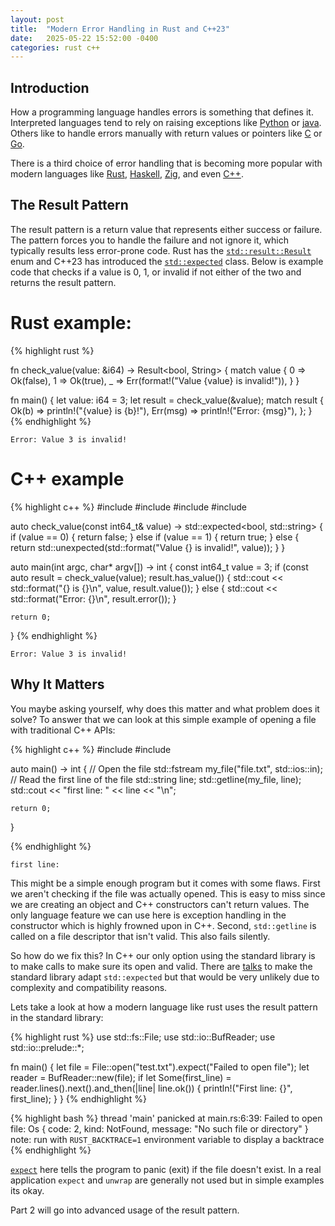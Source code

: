 ```yaml
---
layout: post
title:  "Modern Error Handling in Rust and C++23"
date:   2025-05-22 15:52:00 -0400
categories: rust c++
---
```


Introduction
-------------

How a programming language handles errors is something that defines it. Interpreted languages tend to rely on raising exceptions like [Python][Python-homepage] or [java][Java-homepage]. Others like to handle errors manually with return values or pointers like [C][C-wiki] or [Go][Go-homepage]. 

There is a third choice of error handling that is becoming more popular with modern languages like [Rust](Rust-homepage), [Haskell][Haskell-homepage], [Zig][Zig-homepage], and even [C++][C++-homepage].

The Result Pattern
-------------

The result pattern is a return value that represents either success or failure. The pattern forces you to handle the failure and not ignore it, which typically results less error-prone code. Rust has the [`std::result::Result`](https://doc.rust-lang.org/std/result/enum.Result.html) enum and C++23 has introduced the [`std::expected`](https://en.cppreference.com/w/cpp/utility/expected) class. Below is example code that checks if a value is 0, 1, or invalid if not either of the two and returns the result pattern.

Rust example:
===
{% highlight rust %}

fn check_value(value: &i64) -> Result<bool, String> {
    match value {
        0 => Ok(false),
        1 => Ok(true),
        _ => Err(format!("Value {value} is invalid!")),
    }
}

fn main() {
    let value: i64 = 3;
    let result = check_value(&value);
    match result {
        Ok(b) => println!("{value} is {b}!"),
        Err(msg) => println!("Error: {msg}"),
    };
}
{% endhighlight %}

`Error: Value 3 is invalid!`

C++ example
===

{% highlight c++ %}
#include <iostream>
#include <format>
#include <cstdint>
#include <expected>

auto check_value(const int64_t& value) -> std::expected<bool, std::string> {
    if (value == 0) {
        return false;
    } else if (value == 1) {
        return true;
    } else {
        return std::unexpected(std::format("Value {} is invalid!", value));
    }
}

auto main(int argc, char* argv[]) -> int {
    const int64_t value = 3;
    if (const auto result = check_value(value); result.has_value()) {
        std::cout << std::format("{} is {}\n", value, result.value());
    } else {
        std::cout << std::format("Error: {}\n", result.error());
    }

    return 0;
}
{% endhighlight %}

`Error: Value 3 is invalid!`

Why It Matters
---

You maybe asking yourself, why does this matter and what problem does it solve? To answer that we can look at this simple example of opening a file with traditional C++ APIs:

{% highlight c++ %}
#include <fstream>
#include <iostream>

auto main() -> int {
    // Open the file
    std::fstream my_file("file.txt", std::ios::in);
    // Read the first line of the file
    std::string line;
    std::getline(my_file, line);
    std::cout << "first line: " << line << "\n";

    return 0;
}

{% endhighlight %}

`first line: `

This might be a simple enough program but it comes with some flaws. First we aren't checking if the file was actually opened. This is easy to miss since we are creating an object and C++ constructors can't return values. The only language feature we can use here is exception handling in the constructor which is highly frowned upon in C++. Second, `std::getline` is called on a file descriptor that isn't valid. This also fails silently.

So how do we fix this? In C++ our only option using the standard library is to make calls to make sure its open and valid. There are [talks](https://open-std.org/JTC1/SC22/WG21/docs/papers/2020/p1683r0.html) to make the standard library adapt `std::expected` but that would be very unlikely due to complexity and compatibility reasons.

Lets take a look at how a modern language like rust uses the result pattern in the standard library:

{% highlight rust %}
use std::fs::File;
use std::io::BufReader;
use std::io::prelude::*;

fn main() {
    let file = File::open("test.txt").expect("Failed to open file");
    let reader = BufReader::new(file);
    if let Some(first_line) = reader.lines().next().and_then(|line| line.ok()) {
        println!("First line: {}", first_line);
    }
}
{% endhighlight %}

{% highlight bash %}
thread 'main' panicked at main.rs:6:39:
Failed to open file: Os { code: 2, kind: NotFound, message: "No such file or directory" }
note: run with `RUST_BACKTRACE=1` environment variable to display a backtrace
{% endhighlight %}

[`expect`](https://doc.rust-lang.org/std/result/enum.Result.html#method.expect) here tells the program to panic (exit) if the file doesn't exist. In a real application `expect` and `unwrap` are generally not used but in simple examples its okay.

Part 2 will go into advanced usage of the result pattern.

[C-wiki]: https://en.wikipedia.org/wiki/C_(programming_language)
[Go-homepage]: https://go.dev/
[Rust-homepage]: https://www.rust-lang.org/
[C++-homepage]: https://en.cppreference.com/w/
[Python-homepage]: https://python.org
[Java-homepage]: https://www.java.com/en/
[Haskell-homepage]: https://www.haskell.org/
[Zig-homepage]: https://ziglang.org/